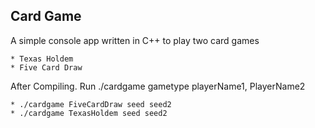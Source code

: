 ## Card Game

A simple console app written in C++ to play two card games
    
    * Texas Holdem
    * Five Card Draw

After Compiling. Run ./cardgame gametype playerName1, PlayerName2

    * ./cardgame FiveCardDraw seed seed2
    * ./cardgame TexasHoldem seed seed2 
    
